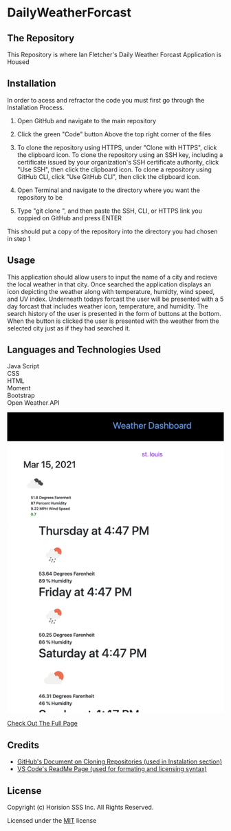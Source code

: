 # DailyWeatherForcast

## The Repository 
This Repository is where Ian Fletcher's Daily Weather Forcast Application is Housed 

## Installation
In order to acess and refractor the code you must first go through the Installation Process.

1) Open GitHub and navigate to the main repository 

2) Click the green "Code" button Above the top right corner of the files 

3) To clone the repository using HTTPS, under "Clone with HTTPS", click the clipboard icon. To clone the repository using an SSH key, including a certificate issued by your organization's SSH certificate authority, click "Use SSH", then click the clipboard icon. To clone a repository using GitHub CLI, click "Use GitHub CLI", then click the clipboard icon.

4) Open Terminal and navigate to the directory where you want the repository to be 

5) Type "git clone ", and then paste the SSH, CLI, or HTTPS link you coppied on GitHub and press ENTER 

This should put a copy of the repository into the directory you had chosen in step 1

## Usage
This application should allow users to input the name of a city and recieve the local weather in that city. Once searched the application displays an icon depicting the weather along with temperature, humidty, wind speed,  and UV index. Underneath todays forcast the user will be presented with a 5 day forcast that includes weather icon, temperature, and humidity. The search history of the user is presented in the form of buttons at the bottom. When the button is clicked the user is presented with the weather from the selected city just as if they had searched it. 

##  Languages and Technologies Used
Java Script <br />
CSS <br />
HTML<br />
Moment <br />
Bootstrap <br />
Open Weather API <br />



![alt text](Assets/images/weather2.png)
![alt text](Assets/images/weather1.png)

[Check Out The Full Page](https://ianfletcher314.github.io/DailyWeatherForcast/)

## Credits

- [GitHub's Document on Cloning Repositories (used in Instalation section)](https://docs.github.com/en/github/creating-cloning-and-archiving-repositories/cloning-a-repository) 
- [VS Code's ReadMe Page (used for formating and licensing syntax)](https://github.com/microsoft/vscode/blob/master/README.md)

## License 

Copyright (c) Horision SSS Inc. All Rights Reserved.

Licensed under the [MIT](license.txt) license
